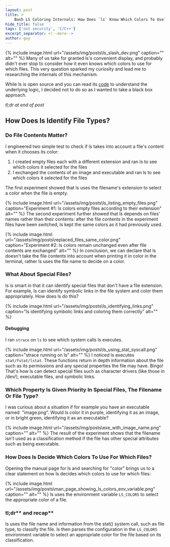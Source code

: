 ```yaml
---
layout: post
title: >
    Bash LS Coloring Internals: How Does `ls` Know Which Colors To Use?
hide_title: false
tags: ['not security', 'C/C++']
excerpt_separator: <!--more-->
author: guy
---
```


{% include image.html url="/assets/img/posts\ls_slash_dev.png" caption="" alt="" %}
Many of us take for granted ls's convenient display, and probably didn't ever stop to consider how it even knows which colors to use for which files. This very question sparked my curiosity and lead me to researching the internals of this mechanism.
<!--more-->

While ls is open source and you can read its [code](https://github.com/coreutils/coreutils/blob/master/src/ls.c) to understand the underlying logic, I decided not to do so as I wanted to take a black box approach.

*tl;dr at end of post*
## How Does ls Identify File Types?
### Do File Contents Matter?
I engineered two simple test to check if ls takes into account a file's content when it chooses its color:
1. I created empty files each with a different extension and ran ls to see which colors it selected for the files
2. I exchanged the contents of an image and executable and ran ls to see which colors it selected for the files

The first experiment showed that ls uses the filename's extension to select a color when the file is empty.

{% include image.html url="/assets/img/posts\ls_listing_empty_files.png" caption="Experiment #1: ls colors empty files according to their extension" alt="" %}
The second experiment further showed that ls depends on files' names rather than their contents: after the file contents in the experiment files have been switched, ls kept the same colors as it had previously used.

{% include image.html url="/assets/img/posts\replaced_files_same_color.png" caption="Experiment #2: ls colors remain unchanged even after file contents are exchanged" alt="" %}
In conclusion, we can declare that ls doesn't take the file contents into account when printing it in color in the terminal, rather ls uses the file name to decide on a color.
### What About Special Files?
ls is smart in that it can identify special files that don't have a file extension. For example, ls can identify symbolic links in the file system and color them appropriately. How does ls do this?

{% include image.html url="/assets/img/posts\ls_identifying_links.png" caption="ls identifying symbolic links and coloring them correctly" alt="" %}
#### Debugging
I ran `strace` on `ls` to see which system calls ls executes.

{% include image.html url="/assets/img/posts\ls_using_stat_syscall.png" caption="strace running on ls" alt="" %}
I noticed ls executes `stat/fstat/lstat`. These functions return in depth information about the file such as its permissions and any special properties the file may have. Bingo\! That's how ls can detect special files such as character drivers \(like those in /dev/\), executable files, and symbolic links.
### Which Property Is Given Priority In Special Files, The Filename Or File Type?
I was curious about a situation if for example you have an executable named  "image.png". Would ls color it in purple, identifying it as an image, or in bright green, identifying it as an executable?

{% include image.html url="/assets/img/posts\exe_with_image_name.png" caption="" alt="" %}
The result of the experiment shows that the filename isn't used as a classification method if the file has other special attributes such as being executable.
### How Does ls Decide Which Colors To Use For Which Files?
Opening the manual page for ls and searching for "color" brings us to a clear statement on how ls decides which colors to use for which files:

{% include image.html url="/assets/img/posts\man_page_showing_ls_colors_env_variable.png" caption="" alt="" %}
ls uses the environment variable `LS_COLORS` to select the appropriate color of a file.
### tl;dr** and recap**
ls uses the file name and information from the stat\(\) system call, such as file type, to classify the file. ls then parses the configuration in the `LS_COLORS` environment variable to select an appropriate color for the file based on its classification.
